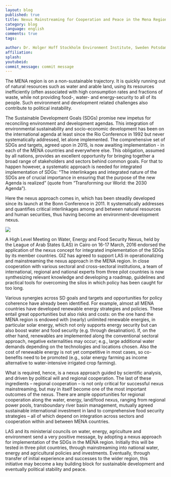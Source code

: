 ```yaml
---
layout: blog
published: true
title: Nexus Mainstreaming for Cooperation and Peace in the Mena Region
category: blog
language: english
comments: true
tags: 

author: Dr. Holger Hoff Stockholm Environment Institute, Sweden Potsdam Institute for Climate Impact Research, Germany
affiliation: 
splash: 
youtubeid: 
commit_message: commit message
---
```

The MENA region is on a non-sustainable trajectory. It is quickly running out of natural resources such as water and arable land, using its resources inefficiently (often associated with high consumption rates and fractions of waste, while not providing food-, water- and energy-security to all of its people. Such environment and development related challenges also contribute to political instability. <!-- more -->

The Sustainable Development Goals (SDGs) promise new impetus for reconciling environment and development agendas. This integration of environmental sustainability and socio-economic development has been on the international agenda at least since the Rio Conference in 1992 but never systematically addressed, let alone implemented.  The comprehensive set of SDGs and targets, agreed upon in 2015, is now awaiting implementation - in each of the MENA countries and everywhere else. This obligation, assumed by all nations, provides an excellent opportunity for bringing together a broad range of stakeholders and sectors behind common goals. For that to happen however, a systematic approach is needed for integrated implementation of SDGs: “The interlinkages and integrated nature of the SDGs are of crucial importance in ensuring that the purpose of the new Agenda is realized” (quote from “Transforming our World: the 2030 Agenda”). 

Here the nexus approach comes in, which has been steadily developed since its launch at the Bonn Conference in 2011. It systematically addresses and quantifies critical interlinkages among and between natural resources and human securities, thus having become an environment-development nexus.

![](https://c2.staticflickr.com/2/1644/25667728613_dba5190fb4.jpg)

 
A High Level Meeting on Water, Energy and Food Security Nexus, held by the League of Arab States (LAS) in Cairo on 16-17 March, 2016 endorsed the application of the nexus concept for integrated implementation of the SDGs by its member countries. GIZ has agreed to support LAS in operationalizing and mainstreaming the nexus approach in the MENA region. In close cooperation with various sectoral and cross-sectoral institutions, a team of international, regional and national experts from three pilot countries is now synthesizing relevant knowledge and developing a roadmap, guidelines and practical tools for overcoming the silos in which policy has been caught for too long.

Various synergies across SD goals and targets and opportunities for policy coherence have already been identified. For example, almost all MENA countries have developed renewable energy strategies and policies. These entail great opportunities but also risks and costs: on the one hand the MENA region is endowed with (nearly) unlimited renewable energies, in particular solar energy, which not only supports energy security but can also boost water and food security (e.g. through desalination). If, on the other hand, renewables are implemented along the conventional sectoral approach, negative externalities may occur; e.g., large additional water demands depending on the technologies and locations chosen. Also the cost of renewable energy is not yet competitive in most cases, so co-benefits need to be promoted (e.g., solar energy farming as income alternative to water-intensive irrigated crop farming). 

What is required, hence, is a nexus approach guided by scientific analysis, and driven by political will and regional cooperation. The last of these ingredients – regional cooperation – is not only critical for successful nexus mainstreaming, but may in itself become one of the most important outcomes of the nexus. There are ample opportunities for regional cooperation along the water, energy, land/food nexus, ranging from regional power pools, transboundary river basin management, mutually agreed sustainable international investment in land to comprehensive food security strategies – all of which depend on integration across sectors and cooperation within and between MENA countries. 

LAS and its ministerial councils on water, energy, agriculture and environment send a very positive message, by adopting a nexus approach for implementation of the SDGs in the MENA region. Initially this will be tested in three pilot countries, through mainstreaming into national water, energy and agricultural policies and investments. Eventually, through transfer of initial experience and successes to the wider region, this initiative may become a key building block for sustainable development and eventually political stability and peace.